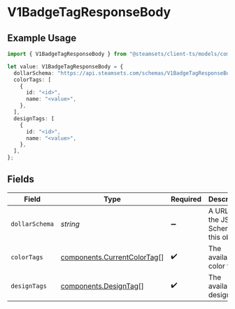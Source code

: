 # V1BadgeTagResponseBody

## Example Usage

```typescript
import { V1BadgeTagResponseBody } from "@steamsets/client-ts/models/components";

let value: V1BadgeTagResponseBody = {
  dollarSchema: "https://api.steamsets.com/schemas/V1BadgeTagResponseBody.json",
  colorTags: [
    {
      id: "<id>",
      name: "<value>",
    },
  ],
  designTags: [
    {
      id: "<id>",
      name: "<value>",
    },
  ],
};
```

## Fields

| Field                                                                      | Type                                                                       | Required                                                                   | Description                                                                | Example                                                                    |
| -------------------------------------------------------------------------- | -------------------------------------------------------------------------- | -------------------------------------------------------------------------- | -------------------------------------------------------------------------- | -------------------------------------------------------------------------- |
| `dollarSchema`                                                             | *string*                                                                   | :heavy_minus_sign:                                                         | A URL to the JSON Schema for this object.                                  | https://api.steamsets.com/schemas/V1BadgeTagResponseBody.json              |
| `colorTags`                                                                | [components.CurrentColorTag](../../models/components/currentcolortag.md)[] | :heavy_check_mark:                                                         | The available color tags                                                   |                                                                            |
| `designTags`                                                               | [components.DesignTag](../../models/components/designtag.md)[]             | :heavy_check_mark:                                                         | The available design tags                                                  |                                                                            |
